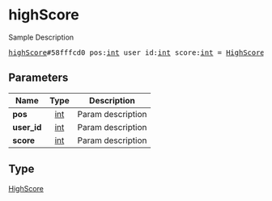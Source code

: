 # highScore

Sample Description

<pre>
<a href="../constructor/highScore.md">highScore</a>#58fffcd0 pos:<a href="../type/int.md">int</a> user_id:<a href="../type/int.md">int</a> score:<a href="../type/int.md">int</a> = <a href="../type/HighScore.md">HighScore</a>;</pre>
## Parameters

| Name | Type | Description |
|------|:----:|-------------|
| **pos** | <a href="../type/int.md">int</a> | Param description |
| **user_id** | <a href="../type/int.md">int</a> | Param description |
| **score** | <a href="../type/int.md">int</a> | Param description |

## Type

<a href="../type/HighScore.md">HighScore</a>
